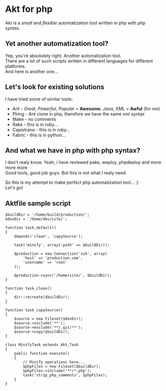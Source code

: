 # Akt for php

Akt is a *small* and *flexible* automatization tool written in php with *php syntax*.

## Yet another automatization tool?

Yep, you're absolutely right. Another automatization tool.  
There are a lot of such scripts written in different languages for different platforms.  
And here is another one...  

## Let's look for existing solutions

I have tried some of similar tools:  
* Ant - _Great_, _Powerful_, _Popular_ = **Awesome**. _Java_, _XML_ = **Awful** (for me)  
* Phing - Ant clone in php, therefore we have the same xml syntax  
* Make - no comments  
* Rake - this is in ruby...  
* Capistrano - this is in ruby...  
* Fabric - this is in python...  

## And what we have in php with php syntax?

I don't realy know. Yeah, i have reviewed pake, weploy, phpdeploy and more more more  
Good tools, good job guys. But this is not what I realy need.  

So this is my attempt to make perfect php automatization tool... :)  
_Let's go!_

## Aktfile sample script

    $buildDir = '/home/build/production/';
    $devDir = '/home/dev/site/';

	function task_default()
	{
	    depends('clean', 'copySource');

	    task('minify', array('path' => $buildDir));

	    $production = new Connection('ssh', array(
	        'host' => 'production.com',
	        'username' => 'root'
	    ));

	    $production->sync('/home/site/', $buildDir);
	}

	function task_clean()
	{
	    dir::recreate($buildDir);
	}

	function task_copySource()
	{
	    $source = new Fileset($devDir);
	    $source->include('**');
	    $source->exclude('**/.git/**');
	    $source->copy($buildDir);
	}

	class MinifyTask extends Akt_Task
	{
	    public function execute()
	    {
	        // Minify operations here...
	        $phpFiles = new Fileset($buildDir);
	        $phpFiles->include('**/*.php');
	        task('strip_php_comments', $phpFiles);
	    }
	}

